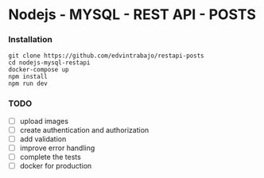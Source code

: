 # Nodejs - MYSQL - REST API - POSTS

### Installation

```
git clone https://github.com/edvintrabajo/restapi-posts
cd nodejs-mysql-restapi
docker-compose up
npm install
npm run dev
```

### TODO

- [ ] upload images
- [ ] create authentication and authorization
- [ ] add validation
- [ ] improve error handling
- [ ] complete the tests
- [ ] docker for production